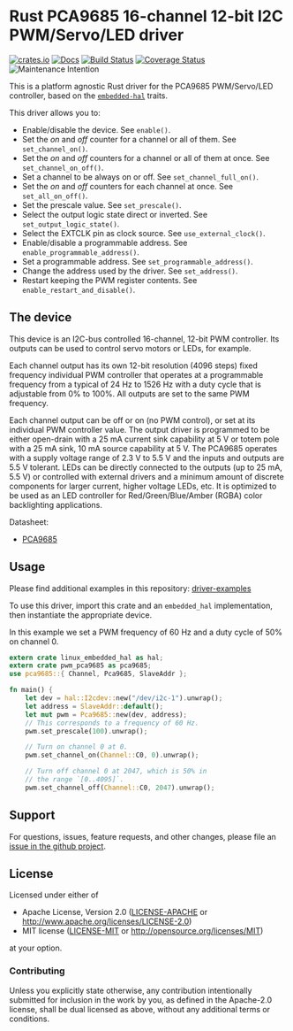 # Rust PCA9685 16-channel 12-bit I2C PWM/Servo/LED driver

[![crates.io](https://img.shields.io/crates/v/pwm-pca9685.svg)](https://crates.io/crates/pwm-pca9685)
[![Docs](https://docs.rs/pwm-pca9685/badge.svg)](https://docs.rs/pwm-pca9685)
[![Build Status](https://travis-ci.org/eldruin/pwm-pca9685-rs.svg?branch=master)](https://travis-ci.org/eldruin/pwm-pca9685-rs)
[![Coverage Status](https://coveralls.io/repos/github/eldruin/pwm-pca9685-rs/badge.svg?branch=master)](https://coveralls.io/github/eldruin/pwm-pca9685-rs?branch=master)
![Maintenance Intention](https://img.shields.io/badge/maintenance-actively--developed-brightgreen.svg)

This is a platform agnostic Rust driver for the PCA9685 PWM/Servo/LED
controller, based on the [`embedded-hal`] traits.

[`embedded-hal`]: https://github.com/rust-embedded/embedded-hal

This driver allows you to:
- Enable/disable the device. See `enable()`.
- Set the _on_ and _off_ counter for a channel or all of them. See `set_channel_on()`.
- Set the _on_ and _off_ counters for a channel or all of them at once. See `set_channel_on_off()`.
- Set a channel to be always on or off. See `set_channel_full_on()`.
- Set the _on_ and _off_ counters for each channel at once. See `set_all_on_off()`.
- Set the prescale value. See `set_prescale()`.
- Select the output logic state direct or inverted. See `set_output_logic_state()`.
- Select the EXTCLK pin as clock source. See `use_external_clock()`.
- Enable/disable a programmable address. See `enable_programmable_address()`.
- Set a programmable address. See `set_programmable_address()`.
- Change the address used by the driver. See `set_address()`.
- Restart keeping the PWM register contents. See `enable_restart_and_disable()`.

## The device

This device is an I2C-bus controlled 16-channel, 12-bit PWM controller.
Its outputs can be used to control servo motors or LEDs, for example.

Each channel output has its own 12-bit resolution (4096 steps) fixed
frequency individual PWM controller that operates at a programmable
frequency from a typical of 24 Hz to 1526 Hz with a duty cycle that is
adjustable from 0% to 100%.
All outputs are set to the same PWM frequency.

Each channel output can be off or on (no PWM control), or set at its
individual PWM controller value. The output driver is programmed to be
either open-drain with a 25 mA current sink capability at 5 V or totem pole
with a 25 mA sink, 10 mA source capability at 5 V. The PCA9685 operates
with a supply voltage range of 2.3 V to 5.5 V and the inputs and outputs
are 5.5 V tolerant. LEDs can be directly connected to the outputs (up to
25 mA, 5.5 V) or controlled with external drivers and a minimum amount of
discrete components for larger current, higher voltage LEDs, etc.
It is optimized to be used as an LED controller for Red/Green/Blue/Amber
(RGBA) color backlighting applications.

Datasheet:
- [PCA9685](https://www.nxp.com/docs/en/data-sheet/PCA9685.pdf)


## Usage

Please find additional examples in this repository: [driver-examples]

[driver-examples]: https://github.com/eldruin/driver-examples

To use this driver, import this crate and an `embedded_hal` implementation,
then instantiate the appropriate device.

In this example we set a PWM frequency of 60 Hz and a duty cycle of 50%
on channel 0.
```rust
extern crate linux_embedded_hal as hal;
extern crate pwm_pca9685 as pca9685;
use pca9685::{ Channel, Pca9685, SlaveAddr };

fn main() {
    let dev = hal::I2cdev::new("/dev/i2c-1").unwrap();
    let address = SlaveAddr::default();
    let mut pwm = Pca9685::new(dev, address);
    // This corresponds to a frequency of 60 Hz.
    pwm.set_prescale(100).unwrap();

    // Turn on channel 0 at 0.
    pwm.set_channel_on(Channel::C0, 0).unwrap();

    // Turn off channel 0 at 2047, which is 50% in
    // the range `[0..4095]`.
    pwm.set_channel_off(Channel::C0, 2047).unwrap();
```

## Support

For questions, issues, feature requests, and other changes, please file an
[issue in the github project](https://github.com/eldruin/pwm-pca9685-rs/issues).

## License

Licensed under either of

 * Apache License, Version 2.0 ([LICENSE-APACHE](LICENSE-APACHE) or
   http://www.apache.org/licenses/LICENSE-2.0)
 * MIT license ([LICENSE-MIT](LICENSE-MIT) or
   http://opensource.org/licenses/MIT)

at your option.

### Contributing

Unless you explicitly state otherwise, any contribution intentionally submitted
for inclusion in the work by you, as defined in the Apache-2.0 license, shall
be dual licensed as above, without any additional terms or conditions.

